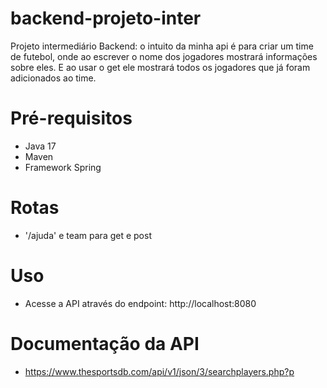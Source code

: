 ﻿# backend-projeto-inter

Projeto intermediário Backend: o intuito da minha api é para criar um time de futebol, onde ao escrever o nome dos jogadores mostrará informações sobre eles. E ao usar o get ele mostrará todos os jogadores que já foram adicionados ao time.


# Pré-requisitos
- Java 17
- Maven
- Framework Spring

# Rotas 
- '/ajuda' e team para get e post

# Uso
- Acesse a API através do endpoint: http://localhost:8080

# Documentação da API
- https://www.thesportsdb.com/api/v1/json/3/searchplayers.php?p
  
